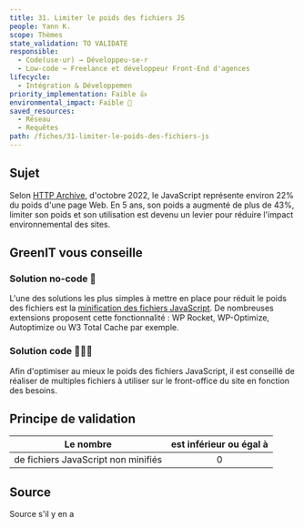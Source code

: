 ```yaml
---
title: 31. Limiter le poids des fichiers JS
people: Yann K.
scope: Thèmes
state_validation: TO VALIDATE
responsible: 
  - Code(use·ur) → Développeu·se·r
  - Low-code → Freelance et développeur Front-End d'agences
lifecycle: 
  - Intégration & Développemen
priority_implementation: Faible 👍
environmental_impact: Faible 🌱
saved_resources: 
  - Réseau
  - Requêtes
path: /fiches/31-limiter-le-poids-des-fichiers-js
---
```


## Sujet

Selon [HTTP Archive](https://httparchive.org/reports/page-weight), d'octobre 2022, le JavaScript représente environ 22% du poids d'une page Web. 
En 5 ans, son poids a augmenté de plus de 43%, limiter son poids et son utilisation est devenu un levier pour réduire l'impact environnemental des sites.

## GreenIT vous conseille

### Solution no-code 🌱
L'une des solutions les plus simples à mettre en place pour réduit le poids des fichiers est la [minification des fichiers JavaScript](https://checklists.opquast.com/fr/assurance-qualite-web/les-scripts-du-site-sont-minifies).
De nombreuses extensions proposent cette fonctionnalité : WP Rocket, WP-Optimize, Autoptimize ou W3 Total Cache par exemple.

### Solution code 🌱🌱🌱
Afin d'optimiser au mieux le poids des fichiers JavaScript, il est conseillé de réaliser de multiples fichiers à utiliser sur le front-office du site en fonction des besoins.

## Principe de validation

| Le nombre | est inférieur ou égal à |
| ------------- | :---------------------: |
| de fichiers JavaScript non minifiés |            0            |

## Source

Source s'il y en a
